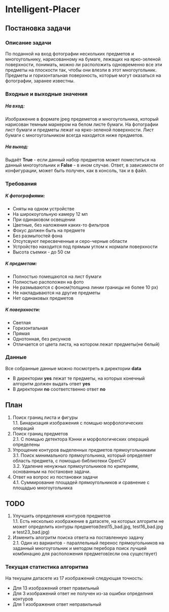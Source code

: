 # Intelligent-Placer

## Постановка задачи

### Описание задачи

По поданной на вход фотографии нескольких предметов и многоугольнику, нарисованному на бумаге, лежащих на ярко-зеленой поверхности, понимать, можно ли расположить одновременно все эти предметы на плоскости так, чтобы они влезли в этот многоугольник. Предметы и горизонтальная поверхность, которые могут оказаться на фотографии, заранее известны.

### Входные и выходные значения

##### На вход:

Изображение в формате jpeg предеметов и многоугольника, который нарисован темным маркером на белом листе бумаги. На фотографии лист бумаги и предметы лежат на ярко-зеленой поверхности. Лист бумаги с многоугольником всегда находится ниже предметов.

##### На выход:

Выдаёт **True** - если данный набор предметов может поместиться на данный многоугольник и **False** - в ином случае. Ответ, в зависимости от конфигурации, может быть получен, как в консоль, так и в файл.



### Требования

##### К фотографиями:
- Сняты на одном устройстве
- На широкоугольную камеру 12 мп
- При одинаковом освещении
- Цветные, без наложения каких-то фильтров
- Фокус должен быть на предмете
- Без размытостей фона
- Отсутсвуют пересвеченные и серо-черные области
- Устройство находится под прямым углом к нормали поверхности
- Высота съемки - до 50 см

##### К предметам:
- Полностью помещаются на лист бумаги
- Полностью расположен на фото
- Не размываются с фоном(толщина линии границы не более 10 px)
- Не накладываются на другие предметы
- Нет одинаковых предметов

##### К поверхности:
- Светлая
- Горизонтальная
- Прямая
- Однотонная, без рисунков
- Отличается от цвета листа, на котором лежат предметы(не белый)

### Данные

Все собранные данные можно посмотреть в директории **data**
- В директории **yes** лежат те предметы, на которых конечный алгоритм должен выдать ответ **yes**
- В директории **no** соответственно ответ **no**

## План
1. Поиск границ листа и фигуры <br/>
    1.1. Бинаризация изображения с помщью морфологических операций
2. Поиск границ предметов <br/>
	2.1. С помщью детектора Кэнни и морфологических операций определены 
3. Упрощение контуров выделенных предметов прямоугольникаим <br/>
	3.1. Поиск минимального прямоугольника, который определяет область предмета, с помощью библиотеки OpenCV<br/>
	3.2. Удаление ненужных прямоугольников по критериям, основанным на постановке задачи.
4. Ответ на вопрос из постановки задачи <br/>
	4.1. Суммирование площадей прямоугольников и сравнение с площадью многоугольника
	
## TODO
1. Улучшить определения контуров предметов <br/>
   1.1. Есть несколько изображение в датасете, на которых алгоритм не может определить контуры предметов(test15_bad.jpg, test16_bad.jpg и test23_bad.jpg)
2. Изменить алогритм поиска ответа на поставленную задачу <br/>
  2.1. Один из вариантов - параллельный перенос прямоугольников на заданный многоугольник и методом перебора поиск лучшей комбинацию для расположения предметов(если она существует)

### Текущая статистика алгоритма

На текущем датасете из 17 изображений следующая точность:
- Для 13 изображений ответ правильный
- Для 3 изображений ответ не получен из-за ошибки определния контуров
- Для 1 изображения ответ неправильный